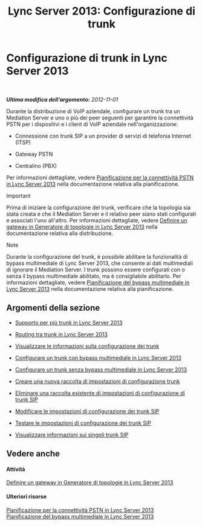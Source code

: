 ﻿---
title: 'Lync Server 2013: Configurazione di trunk'
TOCTitle: Configurazione di trunk
ms:assetid: 0c339511-a185-484e-94f0-dbe918b7e48a
ms:mtpsurl: https://technet.microsoft.com/it-it/library/Gg398170(v=OCS.15)
ms:contentKeyID: 49299653
ms.date: 08/24/2015
mtps_version: v=OCS.15
ms.translationtype: HT
---

# Configurazione di trunk in Lync Server 2013

 

_**Ultima modifica dell'argomento:** 2012-11-01_

Durante la distribuzione di VoIP aziendale, configurare un trunk tra un Mediation Server e uno o più dei peer seguenti per garantire la connettività PSTN per i dispositivi e i client di VoIP aziendale nell'organizzazione:

  - Connessione con trunk SIP a un provider di servizi di telefonia Internet (ITSP)

  - Gateway PSTN

  - Centralino (PBX)

Per informazioni dettagliate, vedere [Pianificazione per la connettività PSTN in Lync Server 2013](lync-server-2013-planning-for-pstn-connectivity.md) nella documentazione relativa alla pianificazione.

> [!IMPORTANT]  
> Prima di iniziare la configurazione del trunk, verificare che la topologia sia stata creata e che il Mediation Server e il relativo peer siano stati configurati e associati l'uno all'altro. Per informazioni dettagliate, vedere <a href="lync-server-2013-define-a-gateway-in-topology-builder.md">Definire un gateway in Generatore di topologie in Lync Server 2013</a> nella documentazione relativa alla distribuzione.


> [!NOTE]
> Durante la configurazione del trunk, è possibile abilitare la funzionalità di bypass multimediale di Lync Server 2013, che consente ai dati multimediali di ignorare il Mediation Server. I trunk possono essere configurati con o senza il bypass multimediale abilitato, ma è consigliabile abilitarlo. Per informazioni dettagliate, vedere <A href="lync-server-2013-planning-for-media-bypass.md">Pianificazione del bypass multimediale in Lync Server 2013</A> nella documentazione relativa alla pianificazione.



## Argomenti della sezione

  - [Supporto per più trunk in Lync Server 2013](lync-server-2013-multiple-trunk-support.md)

  - [Routing tra trunk in Lync Server 2013](lync-server-2013-inter-trunk-routing.md)

  - [Visualizzare le informazioni sulla configurazione dei trunk](lync-server-2013-view-trunk-configuration-information.md)

  - [Configurare un trunk con bypass multimediale in Lync Server 2013](lync-server-2013-configure-a-trunk-with-media-bypass.md)

  - [Configurare un trunk senza bypass multimediale in Lync Server 2013](lync-server-2013-configure-a-trunk-without-media-bypass.md)

  - [Creare una nuova raccolta di impostazioni di configurazione trunk](lync-server-2013-create-a-new-collection-of-trunk-configuration-settings.md)

  - [Eliminare una raccolta esistente di impostazioni di configurazione di trunk SIP](lync-server-2013-delete-an-existing-collection-of-sip-trunk-configuration-settings.md)

  - [Modificare le impostazioni di configurazione dei trunk SIP](lync-server-2013-modify-sip-trunk-configuration-settings.md)

  - [Testare le impostazioni di configurazione dei trunk SIP](lync-server-2013-test-sip-trunk-configuration-settings.md)

  - [Visualizzare informazioni sui singoli trunk SIP](lync-server-2013-view-information-about-individual-sip-trunks.md)

## Vedere anche

#### Attività

[Definire un gateway in Generatore di topologie in Lync Server 2013](lync-server-2013-define-a-gateway-in-topology-builder.md)  

#### Ulteriori risorse

[Pianificazione per la connettività PSTN in Lync Server 2013](lync-server-2013-planning-for-pstn-connectivity.md)  
[Pianificazione del bypass multimediale in Lync Server 2013](lync-server-2013-planning-for-media-bypass.md)

